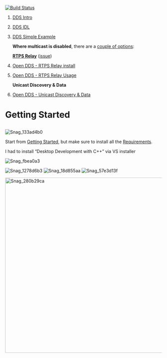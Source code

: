 [![Build Status](https://github.com/amielc1/LearnDDS/actions/workflows/main.yml/badge.svg)](https://github.com/amielc1/LearnDDS/actions/workflows/main.yml)

1. [DDS Intro](https://youtu.be/ybfSHEArDxY?si=m-Fl0el_xE-R7Ljn)
2. [DDS IDL](https://youtu.be/eZ-5had7gH8?si=hHS23R7JOBZlHV5Z)
3. [DDS Simple Example](https://youtu.be/tXH_zsNU704?si=kDCcvT6DNRIUuFWD)

   **Where multicast is disabled**, there are a [couple of options](https://github.com/OpenDDS/OpenDDS/discussions/4654):
   
   **[RTPS Relay](https://opendds.readthedocs.io/en/latest/devguide/internet_enabled_rtps.html)** ([issue](https://github.com/OpenDDS/OpenDDS/issues/4678))
   
1. [Open DDS - RTPS Relay install](https://youtu.be/Jw_G_huVh3I)
2. [Open DDS - RTPS Relay Usage](https://youtu.be/yRQo_ZAY754)

   **Unicast Discovery & Data**
1. [Open DDS - Unicast Discovery & Data](https://youtu.be/7L61qR_YLJs)
  
#  **Getting Started**

##

![Snag_133ad4b0](https://github.com/amielc1/LearnDDS/assets/2409265/7edbe220-b822-4bd4-942e-8c05aedef895)

Start from [Getting Started](https://www.openddsharp.com/articles/getting_started.html "‌"),  but make sure to install all the [Requirements](https://www.openddsharp.com/articles/getting_started.html#requirements "‌").

I had to install “Desktop Development with C++” via VS installer 

![Snag_fbea0a3](https://github.com/amielc1/LearnDDS/assets/2409265/548cdf3d-454d-4529-8b30-37a5f1960350)

![Snag_1278d6b3](https://github.com/amielc1/LearnDDS/assets/2409265/3a7cca57-8243-439c-ab23-432e10c44524)
![Snag_18d855aa](https://github.com/amielc1/LearnDDS/assets/2409265/6d61359c-328c-43e5-aa0c-5423582dd901)
![Snag_57e3d13f](https://github.com/user-attachments/assets/6aaba225-1c07-4da8-84c8-4f1259ab06dc)

<img width="562" alt="Snag_280b29ca" src="https://github.com/amielc1/LearnDDS/assets/2409265/7cf7576d-5aee-457c-8920-3d08eef1bf77">
